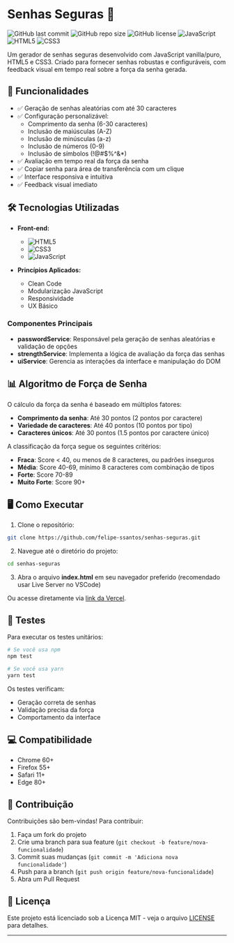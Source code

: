 # Senhas Seguras 🔐

![GitHub last commit](https://img.shields.io/github/last-commit/felipe-ssantos/random-password-generator)
![GitHub repo size](https://img.shields.io/github/repo-size/felipe-ssantos/random-password-generator)
![GitHub license](https://img.shields.io/github/license/felipe-ssantos/random-password-generator)
![JavaScript](https://img.shields.io/badge/JavaScript-ES6+-yellow)
![HTML5](https://img.shields.io/badge/HTML-5-orange)
![CSS3](https://img.shields.io/badge/CSS-3-blue)

Um gerador de senhas seguras desenvolvido com JavaScript vanilla/puro, HTML5 e CSS3. Criado para fornecer senhas robustas e configuráveis, com feedback visual em tempo real sobre a força da senha gerada.

## 🚀 Funcionalidades

- ✅ Geração de senhas aleatórias com até 30 caracteres
- ✅ Configuração personalizável:
  - Comprimento da senha (6-30 caracteres)
  - Inclusão de maiúsculas (A-Z)
  - Inclusão de minúsculas (a-z)
  - Inclusão de números (0-9)
  - Inclusão de símbolos (!@#$%^&*)
- ✅ Avaliação em tempo real da força da senha
- ✅ Copiar senha para área de transferência com um clique
- ✅ Interface responsiva e intuitiva
- ✅ Feedback visual imediato

## 🛠️ Tecnologias Utilizadas

- **Front-end:**
  - ![HTML5](https://img.shields.io/badge/-HTML5-E34F26?logo=html5&logoColor=white)
  - ![CSS3](https://img.shields.io/badge/-CSS3-1572B6?logo=css3&logoColor=white)
  - ![JavaScript](https://img.shields.io/badge/-JavaScript-F7DF1E?logo=javascript&logoColor=black)

- **Princípios Aplicados:**
  - Clean Code
  - Modularização JavaScript
  - Responsividade
  - UX Básico

### Componentes Principais

- **passwordService**: Responsável pela geração de senhas aleatórias e validação de opções
- **strengthService**: Implementa a lógica de avaliação da força das senhas
- **uiService**: Gerencia as interações da interface e manipulação do DOM

## 📊 Algoritmo de Força de Senha

O cálculo da força da senha é baseado em múltiplos fatores:

- **Comprimento da senha**: Até 30 pontos (2 pontos por caractere)
- **Variedade de caracteres**: Até 40 pontos (10 pontos por tipo)
- **Caracteres únicos**: Até 30 pontos (1.5 pontos por caractere único)

A classificação da força segue os seguintes critérios:
- **Fraca**: Score < 40, ou menos de 8 caracteres, ou padrões inseguros
- **Média**: Score 40-69, mínimo 8 caracteres com combinação de tipos
- **Forte**: Score 70-89
- **Muito Forte**: Score 90+

## 🖥️ Como Executar

1. Clone o repositório:
```bash
git clone https://github.com/felipe-ssantos/senhas-seguras.git
```

2. Navegue até o diretório do projeto:
```bash
cd senhas-seguras
```

3. Abra o arquivo **index.html** em seu navegador preferido (recomendado usar Live Server no VSCode)

Ou acesse diretamente via [link da Vercel](https://senhas-seguras-nf.vercel.app/).

## 🧪 Testes

Para executar os testes unitários:

```bash
# Se você usa npm
npm test

# Se você usa yarn
yarn test
```

Os testes verificam:
- Geração correta de senhas
- Validação precisa da força
- Comportamento da interface

## 💻 Compatibilidade

- Chrome 60+
- Firefox 55+
- Safari 11+
- Edge 80+

## 🤝 Contribuição

Contribuições são bem-vindas! Para contribuir:

1. Faça um fork do projeto
2. Crie uma branch para sua feature (`git checkout -b feature/nova-funcionalidade`)
3. Commit suas mudanças (`git commit -m 'Adiciona nova funcionalidade'`)
4. Push para a branch (`git push origin feature/nova-funcionalidade`)
5. Abra um Pull Request

## 📝 Licença

Este projeto está licenciado sob a Licença MIT - veja o arquivo [LICENSE](LICENSE) para detalhes.

---
